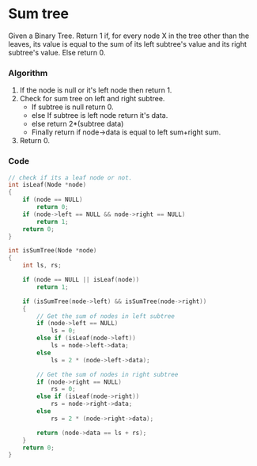 # Sum tree

Given a Binary Tree. Return 1 if, for every node X in the tree other than the leaves, its value is equal to the sum of its left subtree's value and its right subtree's value. Else return 0.

### Algorithm

1. If the node is null or it's left node then return 1.
2. Check for sum tree on left and right subtree.
   - If subtree is null return 0.
   - else If subtree is left node return it's data.
   - else return 2\*(subtree data)
   - Finally return if node->data is equal to left sum+right sum.
3. Return 0.

### Code

```cpp
// check if its a leaf node or not.
int isLeaf(Node *node)
{
    if (node == NULL)
        return 0;
    if (node->left == NULL && node->right == NULL)
        return 1;
    return 0;
}

int isSumTree(Node *node)
{
    int ls, rs;

    if (node == NULL || isLeaf(node))
        return 1;

    if (isSumTree(node->left) && isSumTree(node->right))
    {
        // Get the sum of nodes in left subtree
        if (node->left == NULL)
            ls = 0;
        else if (isLeaf(node->left))
            ls = node->left->data;
        else
            ls = 2 * (node->left->data);

        // Get the sum of nodes in right subtree
        if (node->right == NULL)
            rs = 0;
        else if (isLeaf(node->right))
            rs = node->right->data;
        else
            rs = 2 * (node->right->data);

        return (node->data == ls + rs);
    }
    return 0;
}
```
